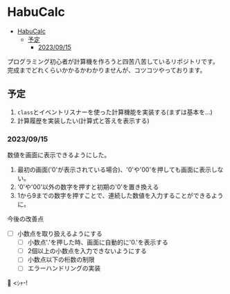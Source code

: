 # HabuCalc
- [HabuCalc](#habucalc)
  - [予定](#予定)
    - [2023/09/15](#20230915)

プログラミング初心者が計算機を作ろうと四苦八苦しているリポジトリです。<br>
完成までどれくらいかかるかわかりませんが、コツコツやっております。<br>

## 予定
1. `class`とイベントリスナーを使った計算機能を実装する(まずは基本を...)
2. 計算履歴を実装したい(計算式と答えを表示する)

### 2023/09/15
数値を画面に表示できるようにした。
1. 最初の画面('0'が表示されている場合)、'0'や'00'を押しても画面に表示しない。
2. '0'や'00'以外の数字を押すと初期の'0'を置き換える
3. 1から9までの数字を押すことで、連続した数値を入力することができるように。

今後の改善点
- [ ] 小数点を取り扱えるようにする
  - [ ] 小数点'.'を押した時、画面に自動的に'0.'を表示する
  - [ ] 2個以上の小数点を入力できないようにする
  - [ ] 小数点以下の桁数の制限
  - [ ] エラーハンドリングの実装

🐍 <ｼｬ-!
